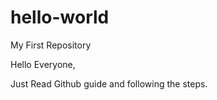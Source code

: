 # hello-world
My First Repository

Hello Everyone,


Just Read Github guide and following the steps.
